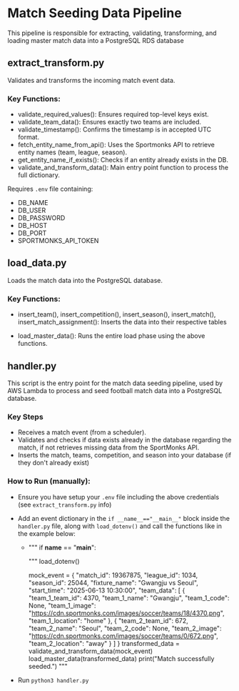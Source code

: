 # Match Seeding Data Pipeline

This pipeline is responsible for extracting, validating, transforming, and loading master match data into a PostgreSQL RDS database


## extract_transform.py

Validates and transforms the incoming match event data.

### Key Functions:
- validate_required_values(): Ensures required top-level keys exist.
- validate_team_data(): Ensures exactly two teams are included.
- validate_timestamp(): Confirms the timestamp is in accepted UTC format.
- fetch_entity_name_from_api(): Uses the Sportmonks API to retrieve entity names (team, league, season).
- get_entity_name_if_exists(): Checks if an entity already exists in the DB.
- validate_and_transform_data(): Main entry point function to process the full dictionary.

Requires `.env` file containing:
- DB_NAME
- DB_USER
- DB_PASSWORD
- DB_HOST
- DB_PORT
- SPORTMONKS_API_TOKEN


## load_data.py

Loads the match data into the PostgreSQL database.

### Key Functions:

- insert_team(), insert_competition(), insert_season(), insert_match(), insert_match_assignment(): Inserts the data into their respective tables

- load_master_data(): Runs the entire load phase using the above functions.


## handler.py

This script is the entry point for the match data seeding pipeline, used by AWS Lambda to process and seed football match data into a PostgreSQL database.

### Key Steps

- Receives a match event (from a scheduler).
- Validates and checks if data exists already in the database regarding the match, if not retrieves missing data from the SportMonks API.
- Inserts the match, teams, competition, and season into your database (if they don't already exist)


### How to Run (manually):

- Ensure you have setup your `.env` file including the above credentials (see `extract_transform.py` info)
- Add an event dictionary in the `if __name__=="__main__"` block inside the `handler.py` file, along with `load_dotenv()` and call the functions like in the example below:
    - """
    if __name__ == "__main__":

        """
        load_dotenv()

        mock_event = {
            "match_id": 19367875,
            "league_id": 1034,
            "season_id": 25044,
            "fixture_name": "Gwangju vs Seoul",
            "start_time": "2025-06-13 10:30:00",
            "team_data": [
                {
                    "team_1_team_id": 4370,
                    "team_1_name": "Gwangju",
                    "team_1_code": None,
                    "team_1_image": "https://cdn.sportmonks.com/images/soccer/teams/18/4370.png",
                    "team_1_location": "home"
                },
                {
                    "team_2_team_id": 672,
                    "team_2_name": "Seoul",
                    "team_2_code": None,
                    "team_2_image": "https://cdn.sportmonks.com/images/soccer/teams/0/672.png",
                    "team_2_location": "away"
                }
            ]
        }
        transformed_data = validate_and_transform_data(mock_event)
        load_master_data(transformed_data)
        print("Match successfully seeded.")
        """

- Run `python3 handler.py`


 
